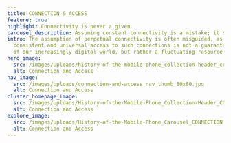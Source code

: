```yaml
---
title: CONNECTION & ACCESS
feature: true
highlight: Connectivity is never a given.
carousel_description: Assuming constant connectivity is a mistake; it's not always guaranteed.
intro: The assumption of perpetual connectivity is often misguided, as
  consistent and universal access to such connections is not a guaranteed aspect
  of our increasingly digital world, but rather a fluctuating resource.
hero_image:
  src: /images/uploads/history-of-the-mobile-phone_collection-header_connection-_-access_fhhyyg.png
  alt: Connection and Access
nav_image:
  src: /images/uploads/connection-and-access_nav_thumb_80x80.jpg
  alt: Connection and Access
cluster_homepage_image:
  src: /images/uploads/History-of-the-Mobile-Phone_Collection-Header_CONNECTION-&-ACCESS.png
  alt: Connection and Access
explore_image:
  src: /images/uploads/History-of-the-Mobile-Phone_Carousel_CONNECTION & ACCESS.jpg
  alt: Connection and Access
---
```

